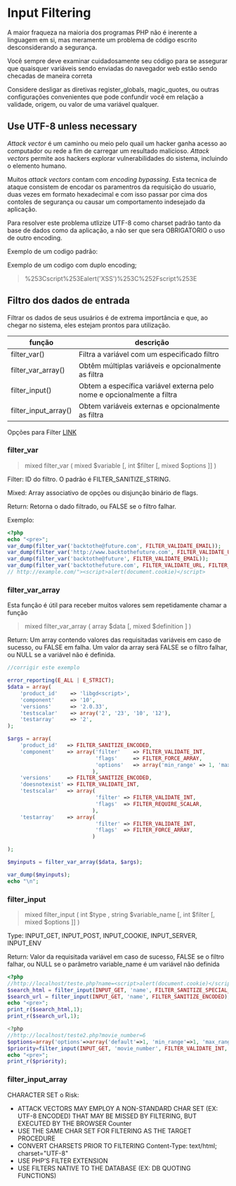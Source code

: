 # Input Filtering

A maior fraqueza na maioria dos programas PHP não é inerente a linguagem em si, mas meramente um problema de código escrito desconsiderando a segurança.

Você sempre deve examinar cuidadosamente seu código para se assegurar que quaisquer variáveis sendo enviadas do navegador web estão sendo checadas de maneira correta

Considere desligar as diretivas register_globals, magic_quotes, ou outras configurações convenientes que pode confundir você em relação a validade, origem, ou valor de uma variável qualquer.

## Use UTF-8 unless necessary

_Attack vector_ é um caminho ou meio pelo quail um hacker ganha acesso ao computador ou rede a fim de carregar um resultado malicioso. _Attack vectors_ permite aos hackers explorar vulnerabilidades do sistema, incluindo o elemento humano.

Muitos _attack vectors_ contam com _encoding bypassing_. Esta tecnica de ataque consistem de encodar os paramentros da requisição do usuario, duas vezes em formato hexadecimal e com isso passar por cima dos contoles de segurança ou causar um comportamento indesejado da aplicação.

Para resolver este problema utlizize UTF-8 como charset padrão tanto da base de dados como da aplicação, a não ser que sera OBRIGATORIO o uso de outro encoding.

Exemplo de um codigo padrão:
><script>alert('XSS')</script>

Exemplo de um codigo com duplo encoding;
>%253Cscript%253Ealert('XSS')%253C%252Fscript%253E

## Filtro dos dados de entrada

Filtrar os dados de seus usuários é de extrema importância e que, ao chegar no sistema, eles estejam prontos para utilização.

| função | descrição |
| --- | --- |
| filter_var() | Filtra a variável com um especificado filtro |
| filter_var_array() | Obtêm múltiplas variáveis e opcionalmente as filtra |
| filter_input() | Obtem a específica variável externa pelo nome e opcionalmente a filtra |
| filter_input_array() | Obtem variáveis externas e opcionalmente as filtra |

Opções para Filter [LINK](http://php.net/manual/en/filter.filters.sanitize.php)

### filter_var

>mixed filter_var ( mixed $variable [, int $filter [, mixed $options ]] )

Filter: ID do filtro. O padrão é FILTER_SANITIZE_STRING.

Mixed: Array associativo de opções ou disjunção binário de flags.

Return: Retorna o dado filtrado, ou FALSE se o filtro falhar.

Exemplo:
```php
<?php
echo "<pre>";
var_dump(filter_var('backtothe@future.com', FILTER_VALIDATE_EMAIL));
var_dump(filter_var('http://www.backtothefuture.com', FILTER_VALIDATE_URL, FILTER_FLAG_SCHEME_REQUIRED));
var_dump(filter_var('backtothe@future', FILTER_VALIDATE_EMAIL));
var_dump(filter_var('backtothefuture.com', FILTER_VALIDATE_URL, FILTER_FLAG_SCHEME_REQUIRED));
// http://example.com/"><script>alert(document.cookie)</script>
```

### filter_var_array

Esta função é útil para receber muitos valores sem repetidamente chamar a função

>mixed filter_var_array ( array $data [, mixed $definition ] )

Return: Um array contendo valores das requisitadas variáveis em caso de sucesso, ou FALSE em falha. Um valor da array será FALSE se o filtro falhar, ou NULL se a variável não é definida.


```php
//corrigir este exemplo 

error_reporting(E_ALL | E_STRICT);
$data = array(
    'product_id'    => 'libgd<script>',
    'component'     => '10',
    'versions'      => '2.0.33',
    'testscalar'    => array('2', '23', '10', '12'),
    'testarray'     => '2',
);

$args = array(
    'product_id'   => FILTER_SANITIZE_ENCODED,
    'component'    => array('filter'    => FILTER_VALIDATE_INT,
                            'flags'     => FILTER_FORCE_ARRAY,
                            'options'   => array('min_range' => 1, 'max_range' => 10)
                           ),
    'versions'     => FILTER_SANITIZE_ENCODED,
    'doesnotexist' => FILTER_VALIDATE_INT,
    'testscalar'   => array(
                            'filter' => FILTER_VALIDATE_INT,
                            'flags'  => FILTER_REQUIRE_SCALAR,
                           ),
    'testarray'    => array(
                            'filter' => FILTER_VALIDATE_INT,
                            'flags'  => FILTER_FORCE_ARRAY,
                           )

);

$myinputs = filter_var_array($data, $args);

var_dump($myinputs);
echo "\n";
```

### filter_input

>mixed filter_input ( int $type , string $variable_name [, int $filter [, mixed $options ]] )

Type: INPUT_GET, INPUT_POST, INPUT_COOKIE, INPUT_SERVER, INPUT_ENV

Return: Valor da requisitada variável em caso de sucesso, FALSE se o filtro falhar, ou NULL se o parâmetro variable_name é um variável não definida

```php
<?php
//http://localhost/teste.php?name=<script>alert(document.cookie)</scrip
$search_html = filter_input(INPUT_GET, 'name', FILTER_SANITIZE_SPECIAL_CHARS);
$search_url = filter_input(INPUT_GET, 'name', FILTER_SANITIZE_ENCODED);
echo "<pre>";
print_r($search_html,1);
print_r($search_url,1);

<?php
//http://localhost/teste2.php?movie_number=6
$options=array('options'=>array('default'=>1, 'min_range'=>1, 'max_range'=>3));
$priority=filter_input(INPUT_GET, 'movie_number', FILTER_VALIDATE_INT, $options);
echo "<pre>";
print_r($priority);
```

### filter_input_array



CHARACTER SET
o
Risk:
- ATTACK VECTORS MAY EMPLOY A NON-STANDARD CHAR SET (EX: UTF-8
ENCODED) THAT MAY BE MISSED BY FILTERING, BUT EXECUTED BY THE
BROWSER
Counter
- USE THE SAME CHAR SET FOR FILTERING AS THE TARGET PROCEDURE
- CONVERT CHARSETS PRIOR TO FILTERING
Content-Type: text/html; charset="UTF-8"
- USE PHP’S FILTER EXTENSION
- USE FILTERS NATIVE TO THE DATABASE (EX: DB QUOTING FUNCTIONS)
